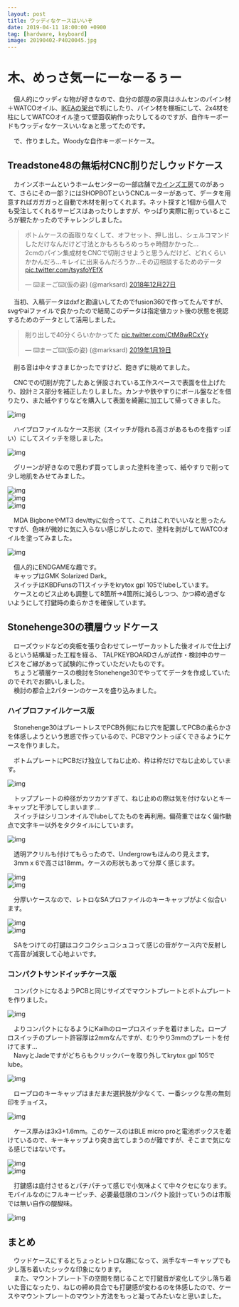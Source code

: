 ```yaml
---
layout: post
title: ウッディなケースはいいぞ
date: 2019-04-11 18:00:00 +0900
tag: [hardware, keyboard]
image: 20190402-P4020045.jpg
---
```


# 木、めっさ気ーにーなーるぅー

　個人的にウッディな物が好きなので、自分の部屋の家具はホムセンのパイン材＋WATCOオイル、[IKEAの架台](https://www.ikea.com/jp/ja/catalog/products/30167791/)で机にしたり、パイン材を棚板にして、2x4材を柱にしてWATCOオイル塗って壁面収納作ったりしてるのですが、自作キーボードもウッディなケースいいなぁと思ってたのです。  

　で、作りました。Woodyな自作キーボードケース。  

## Treadstone48の無垢材CNC削りだしウッドケース

　カインズホームというホームセンターの一部店舗で[カインズ工房](https://www.cainz.co.jp/diy_style/factory/tool.html)てのがあって、さらにその一部？にはSHOPBOTというCNCルーターがあって、データを用意すればガガガっと自動で木材を削ってくれます。ネット探すと1個から個人でも受注してくれるサービスはあったりしますが、やっぱり実際に削っているところが観たかったのでチャレンジしました。  

<blockquote class="twitter-tweet" data-lang="ja"><p lang="ja" dir="ltr">ボトムケースの面取りなくして、オフセット、押し出し、シェルコマンドしただけなんだけど寸法とかもろもろめっちゃ時間かかった…<br>2cmのパイン集成材をCNCで切削させようと思うんだけど、どれくらいかかんだろ…キレイに出来るんだろうか…その辺相談するためのデータ <a href="https://t.co/tsysfoYEfX">pic.twitter.com/tsysfoYEfX</a></p>&mdash; ⌨️まーご⌨️(仮の姿) (@marksard) <a href="https://twitter.com/marksard/status/1078298013540335616?ref_src=twsrc%5Etfw">2018年12月27日</a></blockquote>
<script async src="https://platform.twitter.com/widgets.js" charset="utf-8"></script>

　当初、入稿データはdxfと勘違いしてたのでfusion360で作ってたんですが、svgやaiファイルで良かったので結局このデータは指定値カット後の状態を視認するためのデータとして活用しました。  

<blockquote class="twitter-tweet" data-lang="ja"><p lang="ja" dir="ltr">削り出しで40分くらいかかってた <a href="https://t.co/CtM8wRCxYy">pic.twitter.com/CtM8wRCxYy</a></p>&mdash; ⌨️まーご⌨️(仮の姿) (@marksard) <a href="https://twitter.com/marksard/status/1086567079908540416?ref_src=twsrc%5Etfw">2019年1月19日</a></blockquote>
<script async src="https://platform.twitter.com/widgets.js" charset="utf-8"></script>

　削る音は中々すさまじかったですけど、飽きずに眺めてました。  

　CNCでの切削が完了したあと併設されている工作スペースで表面を仕上げたり、設計ミス部分を補正したりしました。カンナや鉄やすりにボール盤などを借りたり、また紙やすりなどを購入して表面を綺麗に加工して帰ってきました。  

![img](/assets/photos/20190119-P1190168.jpg)  

　ハイプロファイルなケース形状（スイッチが隠れる高さがあるものを指すっぽい）にしてスイッチを隠しました。  

![img](/assets/photos/20190119-P1190169.jpg)  

　グリーンが好きなので思わず買ってしまった塗料を塗って、紙やすりで削って少し地肌をみせてみました。  

![img](/assets/photos/20190120-P1200181.jpg)  
![img](/assets/photos/20190120-P1200207.jpg)  
![img](/assets/photos/20190123-P1230215.jpg)  

　MDA BigboneやMT3 dev/ttyに似合ってて、これはこれでいいなと思ったんですが、色味が微妙に気に入らない感じがしたので、塗料を剥がしてWATCOオイルを塗ってみました。  

![img](/assets/photos/20190402-P4020045.jpg)  

　個人的にENDGAMEな趣です。  
　キャップはGMK Solarized Dark。  
　スイッチはKBDFunsのT1スイッチをkrytox gpl 105でlubeしています。  
　ケースとのビス止めも調整して8箇所→4箇所に減らしつつ、かつ締め過ぎないようにして打鍵時の柔らかさを確保しています。  

## Stonehenge30の積層ウッドケース

　ローズウッドなどの突板を張り合わせてレーザーカットした後オイルで仕上げるという結構凝った工程を経る、
TALPKEYBOARDさんが試作・検討中のサービスをご縁があって試験的に作っていただいたものです。  
　ちょうど積層ケースの検討をStonehenge30でやっててデータを作成していたのでそれでお願いしました。  
　検討の都合上2パターンのケースを盛り込みました。  

### ハイプロファイルケース版

　Stonehenge30はプレートレスでPCB外側にねじ穴を配置してPCBの柔らかさを体感しようという思惑で作っているので、PCBマウントっぽくできるようにケースを作りました。  

　ボトムプレートにPCBだけ独立してねじ止め、枠は枠だけでねじ止めしています。  

![img](/assets/photos/20190224-P2240048.jpg)  

　トッププレートの枠径がカツカツすぎて、ねじ止めの際は気を付けないとキーキャップと干渉してしまいます…  
　スイッチはシリコンオイルでlubeしてたものを再利用。偏荷重ではなく偏作動点で文字キー以外をタクタイルにしています。  

![img](/assets/photos/20190225-P2250050.jpg)  

　透明アクリルも付けてもらったので、Undergrowもほんのり見えます。  
　3mm x 6で高さは18mm。ケースの形状もあって分厚く感じます。  

![img](/assets/photos/20190223-P2230019.jpg)  
![img](/assets/photos/20190224-P2240042.jpg)  

　分厚いケースなので、レトロなSAプロファイルのキーキャップがよく似合います。  

![img](/assets/photos/20190225-P2250051.jpg)  
![img](/assets/photos/20190304-P3040075.jpg)  

　SAをつけての打鍵はコクコクシュコシュコって感じの音がケース内で反射して高音が減衰して心地よいです。  

### コンパクトサンドイッチケース版

　コンパクトになるようPCBと同じサイズでマウントプレートとボトムプレートを作りました。  

![img](/assets/photos/20190223-P2230011.jpg)  

　よりコンパクトになるようにKailhのロープロスイッチを着けました。ロープロスイッチのプレート許容厚は2mmなんですが、むりやり3mmのプレートを付けてます…  
　NavyとJadeですがどちらもクリックバーを取り外してkrytox gpl 105でlube。  

![img](/assets/photos/20190223-P2230020.jpg)  

　ロープロのキーキャップはまだまだ選択肢が少なくて、一番シックな黒の無刻印をチョイス。  

![img](/assets/photos/20190223-P2230027.jpg)  

　ケース厚みは3x3+1.6mm。このケースのはBLE micro proと電池ボックスを着けているので、キーキャップより突き出てしまうのが難ですが、そこまで気になる感じではないです。  

![img](/assets/photos/20190223-P2230025.jpg)  
![img](/assets/photos/20190225-P2250059.jpg)  

　打鍵感は底付させるとパチパチって感じで小気味よくて中々クセになります。
  モバイルなのにフルキーピッチ、必要最低限のコンパクト設計っていうのは市販では無い自作の醍醐味。  

![img](/assets/photos/20190225-P2250057.jpg)  

## まとめ

　ウッドケースにするとちょっとレトロな趣になって、派手なキーキャップでも少し落ち着いたシックな印象になります。  
　また、マウントプレート下の空間を閉じることで打鍵音が変化して少し落ち着いた音になったり、ねじの締め具合でも打鍵感が変わるのを体感したので、ケースやマウントプレートのマウント方法をもっと凝ってみたいなと思いました。  
